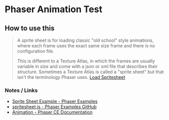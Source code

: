 # Phaser Animation Test

## How to use this 

> A sprite sheet is for loading classic "old school" style animations, where each frame uses the exact same size frame and there is no configuration file.
> 
> This is different to a Texture Atlas, in which the frames are usually variable in size and come with a json or xml file that describes their structure. Sometimes a Texture Atlas is called a "sprite sheet" but that isn't the terminology Phaser uses.  [Load Spritesheet](https://phaser.io/examples/v2/loader/load-spritesheet)

### Notes / Links
- [Sprite Sheet Example - Phaser Examples ](https://phaser.io/examples/v2/animation/sprite-sheet)
- [spritesheet.js - Phaser Examples GitHub](https://github.com/photonstorm/phaser-examples/blob/master/examples/sprites/spritesheet.js)
- [Animation - Phaser CE Documentation](https://photonstorm.github.io/phaser-ce/#toc11)


